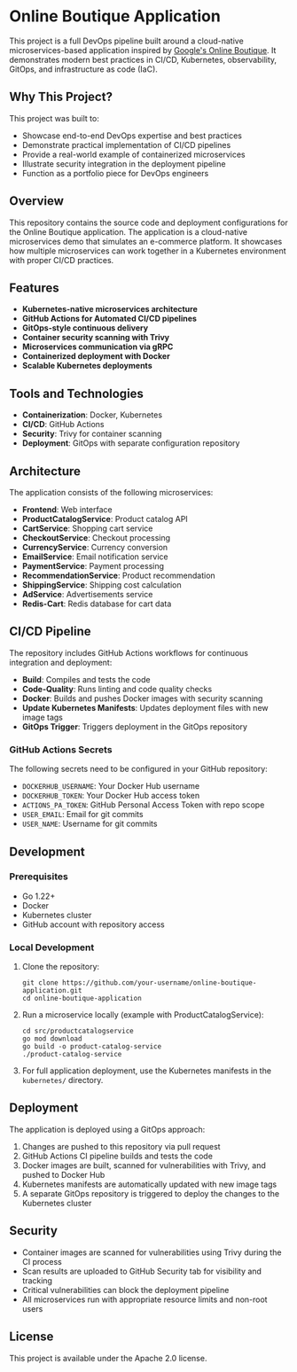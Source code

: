 # Online Boutique Application

This project is a full DevOps pipeline built around a cloud-native microservices-based application inspired by [Google's Online Boutique](https://github.com/GoogleCloudPlatform/microservices-demo). It demonstrates modern best practices in CI/CD, Kubernetes, observability, GitOps, and infrastructure as code (IaC).

## Why This Project?

This project was built to:

- Showcase end-to-end DevOps expertise and best practices
- Demonstrate practical implementation of CI/CD pipelines
- Provide a real-world example of containerized microservices
- Illustrate security integration in the deployment pipeline
- Function as a portfolio piece for DevOps engineers

## Overview

This repository contains the source code and deployment configurations for the Online Boutique application. The application is a cloud-native microservices demo that simulates an e-commerce platform. It showcases how multiple microservices can work together in a Kubernetes environment with proper CI/CD practices.

## Features

- **Kubernetes-native microservices architecture**
- **GitHub Actions for Automated CI/CD pipelines**
- **GitOps-style continuous delivery**
- **Container security scanning with Trivy**
- **Microservices communication via gRPC**
- **Containerized deployment with Docker**
- **Scalable Kubernetes deployments** 

## Tools and Technologies

- **Containerization**: Docker, Kubernetes
- **CI/CD**: GitHub Actions
- **Security**: Trivy for container scanning
- **Deployment**: GitOps with separate configuration repository

## Architecture

The application consists of the following microservices:

- **Frontend**: Web interface
- **ProductCatalogService**: Product catalog API
- **CartService**: Shopping cart service
- **CheckoutService**: Checkout processing
- **CurrencyService**: Currency conversion
- **EmailService**: Email notification service
- **PaymentService**: Payment processing
- **RecommendationService**: Product recommendation
- **ShippingService**: Shipping cost calculation
- **AdService**: Advertisements service
- **Redis-Cart**: Redis database for cart data

## CI/CD Pipeline

The repository includes GitHub Actions workflows for continuous integration and deployment:

- **Build**: Compiles and tests the code
- **Code-Quality**: Runs linting and code quality checks
- **Docker**: Builds and pushes Docker images with security scanning
- **Update Kubernetes Manifests**: Updates deployment files with new image tags
- **GitOps Trigger**: Triggers deployment in the GitOps repository

### GitHub Actions Secrets

The following secrets need to be configured in your GitHub repository:

- `DOCKERHUB_USERNAME`: Your Docker Hub username
- `DOCKERHUB_TOKEN`: Your Docker Hub access token
- `ACTIONS_PA_TOKEN`: GitHub Personal Access Token with repo scope
- `USER_EMAIL`: Email for git commits
- `USER_NAME`: Username for git commits

## Development

### Prerequisites

- Go 1.22+
- Docker
- Kubernetes cluster
- GitHub account with repository access

### Local Development

1. Clone the repository:
   ```
   git clone https://github.com/your-username/online-boutique-application.git
   cd online-boutique-application
   ```

2. Run a microservice locally (example with ProductCatalogService):
   ```
   cd src/productcatalogservice
   go mod download
   go build -o product-catalog-service
   ./product-catalog-service
   ```

3. For full application deployment, use the Kubernetes manifests in the `kubernetes/` directory.

## Deployment

The application is deployed using a GitOps approach:

1. Changes are pushed to this repository via pull request
2. GitHub Actions CI pipeline builds and tests the code
3. Docker images are built, scanned for vulnerabilities with Trivy, and pushed to Docker Hub
4. Kubernetes manifests are automatically updated with new image tags
5. A separate GitOps repository is triggered to deploy the changes to the Kubernetes cluster

## Security

- Container images are scanned for vulnerabilities using Trivy during the CI process
- Scan results are uploaded to GitHub Security tab for visibility and tracking
- Critical vulnerabilities can block the deployment pipeline
- All microservices run with appropriate resource limits and non-root users

## License

This project is available under the Apache 2.0 license.